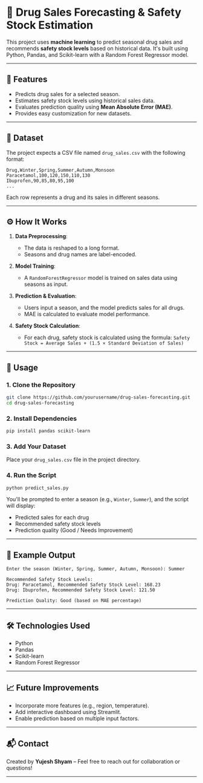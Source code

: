 # 💊 Drug Sales Forecasting & Safety Stock Estimation

This project uses **machine learning** to predict seasonal drug sales and recommends **safety stock levels** based on historical data. It's built using Python, Pandas, and Scikit-learn with a Random Forest Regressor model.

---

## 📌 Features

* Predicts drug sales for a selected season.
* Estimates safety stock levels using historical sales data.
* Evaluates prediction quality using **Mean Absolute Error (MAE)**.
* Provides easy customization for new datasets.

---

## 📁 Dataset

The project expects a CSV file named `drug_sales.csv` with the following format:

```
Drug,Winter,Spring,Summer,Autumn,Monsoon
Paracetamol,100,120,150,110,130
Ibuprofen,90,85,80,95,100
...
```

Each row represents a drug and its sales in different seasons.

---

## ⚙️ How It Works

1. **Data Preprocessing**:

   * The data is reshaped to a long format.
   * Seasons and drug names are label-encoded.

2. **Model Training**:

   * A `RandomForestRegressor` model is trained on sales data using seasons as input.

3. **Prediction & Evaluation**:

   * Users input a season, and the model predicts sales for all drugs.
   * MAE is calculated to evaluate model performance.

4. **Safety Stock Calculation**:

   * For each drug, safety stock is calculated using the formula:
     `Safety Stock = Average Sales + (1.5 × Standard Deviation of Sales)`

---

## 🚀 Usage

### 1. Clone the Repository

```bash
git clone https://github.com/yourusername/drug-sales-forecasting.git
cd drug-sales-forecasting
```

### 2. Install Dependencies

```bash
pip install pandas scikit-learn
```

### 3. Add Your Dataset

Place your `drug_sales.csv` file in the project directory.

### 4. Run the Script

```bash
python predict_sales.py
```

You'll be prompted to enter a season (e.g., `Winter`, `Summer`), and the script will display:

* Predicted sales for each drug
* Recommended safety stock levels
* Prediction quality (Good / Needs Improvement)

---

## 🧪 Example Output

```
Enter the season (Winter, Spring, Summer, Autumn, Monsoon): Summer

Recommended Safety Stock Levels:
Drug: Paracetamol, Recommended Safety Stock Level: 168.23
Drug: Ibuprofen, Recommended Safety Stock Level: 121.50

Prediction Quality: Good (based on MAE percentage)
```

---

## 🛠️ Technologies Used

* Python
* Pandas
* Scikit-learn
* Random Forest Regressor

---

## 📈 Future Improvements

* Incorporate more features (e.g., region, temperature).
* Add interactive dashboard using Streamlit.
* Enable prediction based on multiple input factors.

---

## 📬 Contact

Created by **Yujesh Shyam** – Feel free to reach out for collaboration or questions!

---
